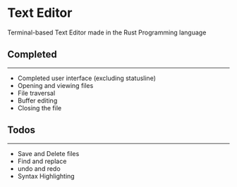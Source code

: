 # Text Editor

Terminal-based Text Editor made in the Rust Programming language


## Completed

---

- Completed user interface (excluding statusline)
- Opening and viewing files
- File traversal
- Buffer editing
- Closing the file

## Todos

---

- Save and Delete files
- Find and replace
- undo and redo
- Syntax Highlighting